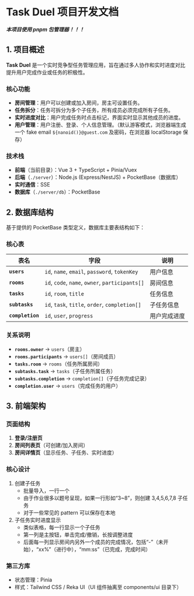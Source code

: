 # Task Duel 项目开发文档

***本项目使用 pnpm 包管理器！！！***

## 1. 项目概述

**Task Duel** 是一个实时竞争型任务管理应用，旨在通过多人协作和实时进度对比提升用户完成作业或任务的积极性。

### 核心功能

- **房间管理**：用户可以创建或加入房间，房主可设置任务。
- **任务拆分**：任务可拆分为多个子任务，所有成员必须完成所有子任务。
- **实时进度对比**：用户完成任务时点击标记，界面实时显示其他成员的进度。
- **用户管理**：用户注册、登录、个人信息管理。（默认游客模式，浏览器端生成一个 fake email `${nanoid()}@guest.com` 及密码，在浏览器 localStorage 保存）

### 技术栈

- **前端**（当前目录）：Vue 3 + TypeScript + Pinia/Vuex
- **后端**（`./server`）：Node.js (Express/NestJS) + PocketBase（数据库）
- **实时通信**：SSE
- **数据库**（`./server/db`）：PocketBase

## 2. 数据库结构

基于提供的 PocketBase 类型定义，数据库主要表结构如下：

### 核心表

| 表名             | 字段                                            | 说明         |
| ---------------- | ----------------------------------------------- | ------------ |
| **`users`**      | `id`, `name`, `email`, `password`, `tokenKey`   | 用户信息     |
| **`rooms`**      | `id`, `code`, `name`, `owner`, `participants[]` | 房间信息     |
| **`tasks`**      | `id`, `room`, `title`                           | 任务信息     |
| **`subtasks`**   | `id`, `task`, `title`, `order`, `completion[]`  | 子任务信息   |
| **`completion`** | `id`, `user`, `progress`                        | 用户完成进度 |

### 关系说明

- **`rooms.owner`** → `users`（房主）
- **`rooms.participants`** → `users[]`（房间成员）
- **`tasks.room`** → `rooms`（任务所属房间）
- **`subtasks.task`** → `tasks`（子任务所属任务）
- **`subtasks.completion`** → `completion[]`（子任务完成记录）
- **`completion.user`** → `users`（完成任务的用户）

## 3. 前端架构

### 页面结构

1. **登录/注册页**
2. **房间列表页**（可创建/加入房间）
3. **房间详情页**（显示任务、子任务、实时进度）

### 核心设计

1. 创建子任务
   - 批量导入，一行一个
   - 由于作业很多以题号呈现，如果一行形如“3~8”，则创建 3,4,5,6,7,8 子任务
   - 对于一些常见的 pattern 可以保存在本地
2. 子任务实时进度显示
   - 类似表格，每一行显示一个子任务
   - 第一列是主按钮，单击完成/撤销，长按调整进度
   - 后面每一列显示房间内另外一个成员的完成情况，包括“-”（未开始），“xx%”（进行中），“mm:ss”（已完成，完成时间）

### 第三方库

- 状态管理：Pinia
- 样式：Tailwind CSS / Reka UI（UI 组件抽离至 components/ui 目录下）
